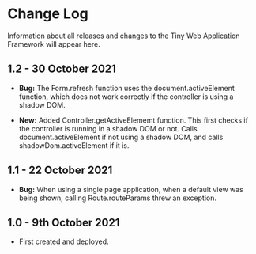 # Change Log

Information about all releases and changes to the Tiny Web Application Framework will appear here.

## __1.2__ - 30 October 2021

- **Bug:** The Form.refresh function uses the document.activeElement function, which does not work correctly if the controller
is using a shadow DOM.

- **New:** Added Controller.getActiveElememt function. This first checks if the controller is running in a shadow DOM or not. Calls document.activeElement if not using a shadow DOM, and calls shadowDom.activeElement if it is.

## __1.1__ - 22 October 2021

- **Bug:** When using a single page application, when a default view was being shown, calling Route.routeParams threw an exception.

## __1.0__ - 9th October 2021

- First created and deployed.

